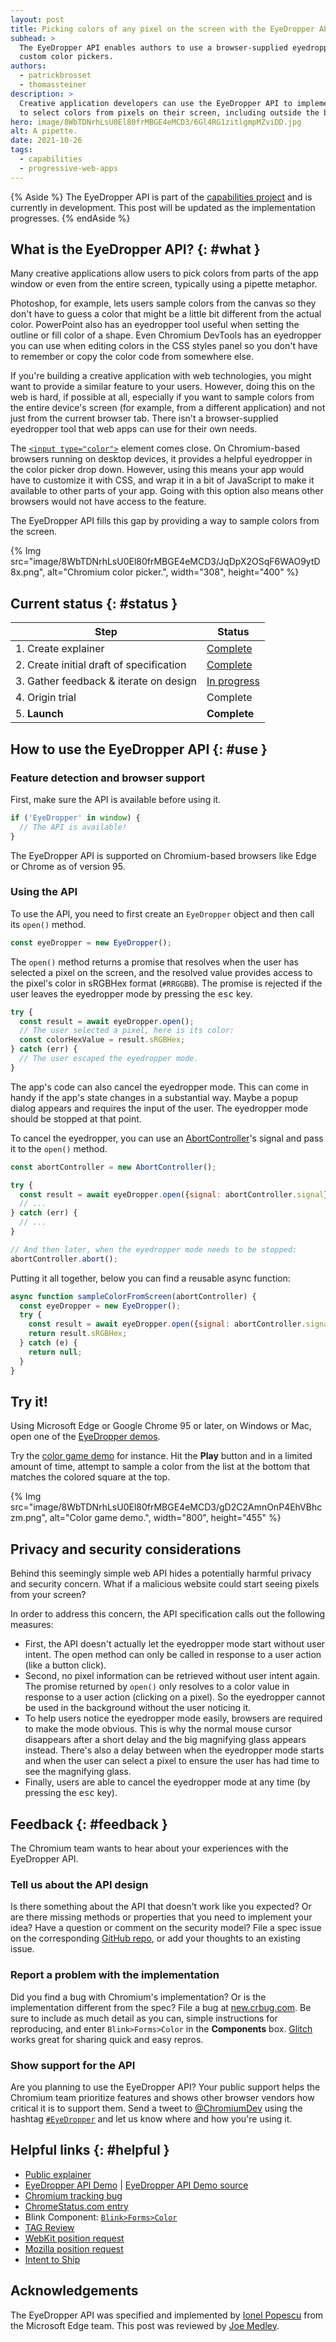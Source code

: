 ```yaml
---
layout: post
title: Picking colors of any pixel on the screen with the EyeDropper API
subhead: >
  The EyeDropper API enables authors to use a browser-supplied eyedropper in the construction of
  custom color pickers.
authors:
  - patrickbrosset
  - thomassteiner
description: >
  Creative application developers can use the EyeDropper API to implement a picker that allows users
  to select colors from pixels on their screen, including outside the browser.
hero: image/8WbTDNrhLsU0El80frMBGE4eMCD3/6Gl4RG1zitlgmpMZviDD.jpg
alt: A pipette.
date: 2021-10-26
tags:
  - capabilities
  - progressive-web-apps
---
```


{% Aside %} The EyeDropper API is part of the [capabilities project](/fugu-status/) and is currently
in development. This post will be updated as the implementation progresses. {% endAside %}

## What is the EyeDropper API? {: #what }

Many creative applications allow users to pick colors from parts of the app window or even from the
entire screen, typically using a pipette metaphor.

Photoshop, for example, lets users sample colors from the canvas so they don't have to guess a color
that might be a little bit different from the actual color. PowerPoint also has an eyedropper tool
useful when setting the outline or fill color of a shape. Even Chromium DevTools has an eyedropper
you can use when editing colors in the CSS styles panel so you don't have to remember or copy the
color code from somewhere else.

If you're building a creative application with web technologies, you might want to provide a similar
feature to your users. However, doing this on the web is hard, if possible at all, especially if you
want to sample colors from the entire device's screen (for example, from a different application)
and not just from the current browser tab. There isn't a browser-supplied eyedropper tool that web
apps can use for their own needs.

The [`<input type="color">`](https://developer.mozilla.org/en-US/docs/Web/HTML/Element/input/color)
element comes close. On Chromium-based browsers running on desktop devices, it provides a helpful
eyedropper in the color picker drop down. However, using this means your app would have to customize
it with CSS, and wrap it in a bit of JavaScript to make it available to other parts of your app.
Going with this option also means other browsers would not have access to the feature.

The EyeDropper API fills this gap by providing a way to sample colors from the screen.

{% Img src="image/8WbTDNrhLsU0El80frMBGE4eMCD3/JqDpX2OSqF6WAO9ytD8x.png", alt="Chromium color picker.", width="308", height="400" %}

## Current status {: #status }

<div class="w-table-wrapper">

| Step                                     | Status                   |
| ---------------------------------------- | ------------------------ |
| 1. Create explainer                      | [Complete][explainer]    |
| 2. Create initial draft of specification | [Complete][spec]         |
| 3. Gather feedback & iterate on design   | [In progress](#feedback) |
| 4. Origin trial                          | Complete                 |
| 5. **Launch**                            | **Complete**             |

## How to use the EyeDropper API {: #use }

### Feature detection and browser support

First, make sure the API is available before using it.

```javascript
if ('EyeDropper' in window) {
  // The API is available!
}
```

The EyeDropper API is supported on Chromium-based browsers like Edge or Chrome as of
version&nbsp;95.

### Using the API

To use the API, you need to first create an `EyeDropper` object and then call its `open()` method.

```js
const eyeDropper = new EyeDropper();
```

The `open()` method returns a promise that resolves when the user has selected a pixel on the
screen, and the resolved value provides access to the pixel's color in sRGBHex format (`#RRGGBB`).
The promise is rejected if the user leaves the eyedropper mode by pressing the <kbd>esc</kbd> key.

```js
try {
  const result = await eyeDropper.open();
  // The user selected a pixel, here is its color:
  const colorHexValue = result.sRGBHex;
} catch (err) {
  // The user escaped the eyedropper mode.
}
```

The app's code can also cancel the eyedropper mode. This can come in handy if the app's state
changes in a substantial way. Maybe a popup dialog appears and requires the input of the user. The
eyedropper mode should be stopped at that point.

To cancel the eyedropper, you can use an
[AbortController](https://developer.mozilla.org/en-US/docs/Web/API/AbortController)'s signal and
pass it to the `open()` method.

```js
const abortController = new AbortController();

try {
  const result = await eyeDropper.open({signal: abortController.signal});
  // ...
} catch (err) {
  // ...
}

// And then later, when the eyedropper mode needs to be stopped:
abortController.abort();
```

Putting it all together, below you can find a reusable async function:

```js
async function sampleColorFromScreen(abortController) {
  const eyeDropper = new EyeDropper();
  try {
    const result = await eyeDropper.open({signal: abortController.signal});
    return result.sRGBHex;
  } catch (e) {
    return null;
  }
}
```

## Try it!

Using Microsoft Edge or Google Chrome 95 or later, on Windows or Mac, open one of the
[EyeDropper demos](https://captainbrosset.github.io/eyedropper-demos/).

Try the [color game demo](https://captainbrosset.github.io/eyedropper-demos/color-game.html) for
instance. Hit the **Play** button and in a limited amount of time, attempt to sample a color from
the list at the bottom that matches the colored square at the top.

{% Img src="image/8WbTDNrhLsU0El80frMBGE4eMCD3/gD2C2AmnOnP4EhVBhczm.png", alt="Color game demo.", width="800", height="455" %}

## Privacy and security considerations

Behind this seemingly simple web API hides a potentially harmful privacy and security concern. What
if a malicious website could start seeing pixels from your screen?

In order to address this concern, the API specification calls out the following measures:

- First, the API doesn't actually let the eyedropper mode start without user intent. The open method
  can only be called in response to a user action (like a button click).
- Second, no pixel information can be retrieved without user intent again. The promise returned by
  `open()` only resolves to a color value in response to a user action (clicking on a pixel). So the
  eyedropper cannot be used in the background without the user noticing it.
- To help users notice the eyedropper mode easily, browsers are required to make the mode obvious.
  This is why the normal mouse cursor disappears after a short delay and the big magnifying glass
  appears instead. There's also a delay between when the eyedropper mode starts and when the user
  can select a pixel to ensure the user has had time to see the magnifying glass.
- Finally, users are able to cancel the eyedropper mode at any time (by pressing the <kbd>esc</kbd>
  key).

## Feedback {: #feedback }

The Chromium team wants to hear about your experiences with the EyeDropper API.

### Tell us about the API design

Is there something about the API that doesn't work like you expected? Or are there missing methods
or properties that you need to implement your idea? Have a question or comment on the security
model? File a spec issue on the corresponding [GitHub repo][issues], or add your thoughts to an
existing issue.

### Report a problem with the implementation

Did you find a bug with Chromium's implementation? Or is the implementation different from the spec?
File a bug at [new.crbug.com](https://new.crbug.com). Be sure to include as much detail as you can,
simple instructions for reproducing, and enter `Blink>Forms>Color` in the **Components** box.
[Glitch](https://glitch.com/) works great for sharing quick and easy repros.

### Show support for the API

Are you planning to use the EyeDropper API? Your public support helps the Chromium team prioritize
features and shows other browser vendors how critical it is to support them. Send a tweet to
[@ChromiumDev][cr-dev-twitter] using the hashtag
[`#EyeDropper`](https://twitter.com/search?q=%23EyeDropper&src=recent_search_click&f=live) and let
us know where and how you're using it.

## Helpful links {: #helpful }

- [Public explainer][explainer]
- [EyeDropper API Demo][demo] | [EyeDropper API Demo source][demo-source]
- [Chromium tracking bug][cr-bug]
- [ChromeStatus.com entry][cr-status]
- Blink Component: [`Blink>Forms>Color`][blink-component]
- [TAG Review](https://github.com/w3ctag/design-reviews/issues/587)
- [WebKit position request](https://lists.webkit.org/pipermail/webkit-dev/2021-July/031929.html)
- [Mozilla position request](https://github.com/mozilla/standards-positions/issues/557)
- [Intent to Ship](https://groups.google.com/a/chromium.org/g/blink-dev/c/rdniQ0D5UfY/m/Aywn9XyyAAAJ)

## Acknowledgements

The EyeDropper API was specified and implemented by
[Ionel Popescu](https://www.linkedin.com/in/ionelpopescu/) from the Microsoft Edge team. This post
was reviewed by [Joe Medley](https://github.com/jpmedley).

[spec]: https://wicg.github.io/eyedropper-api/
[issues]: https://github.com/wicg/eyedropper-api/issues
[demo]: https://captainbrosset.github.io/eyedropper-demos/
[demo-source]: https://github.com/captainbrosset/eyedropper-demos
[explainer]: https://github.com/WICG/eyedropper-api
[cr-bug]: https://bugs.chromium.org/p/chromium/issues/detail?id=897309
[cr-status]: https://bugs.chromium.org/p/chromium/issues/detail?id=897309
[blink-component]: https://chromestatus.com/features#component%3ABlink%3EForms%3EForms
[cr-dev-twitter]: https://twitter.com/ChromiumDev
[powerful-apis]: https://chromium.googlesource.com/chromium/src/+/lkgr/docs/security/permissions-for-powerful-web-platform-features.md
